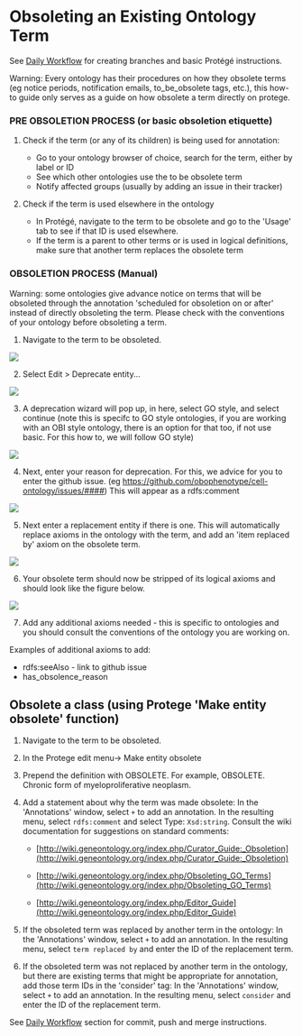 # Obsoleting an Existing Ontology Term

See [Daily Workflow](daily-curator-workflow.md) for creating branches and basic Protégé instructions.

Warning: Every ontology has their procedures on how they obsolete terms (eg notice periods, notification emails, to_be_obsolete tags, etc.), this how-to guide only serves as a guide on how obsolete a term directly on protege. 

### PRE OBSOLETION PROCESS (or basic obsoletion etiquette)
1. Check if the term (or any of its children) is being used for annotation: 
   - Go to your ontology browser of choice, search for the term, either by label or ID
   - See which other ontologies use the to be obsolete term
   - Notify affected groups (usually by adding an issue in their tracker)

2. Check if the term is used elsewhere in the ontology
   - In Protégé, navigate to the term to be obsolete and go to the 'Usage' tab to see if that ID is used elsewhere.
   - If the term is a parent to other terms or is used in logical definitions, make sure that another term replaces the obsolete term


### OBSOLETION PROCESS (Manual)

Warning: some ontologies give advance notice on terms that will be obsoleted through the annotation 'scheduled for obsoletion on or after' instead of directly obsoleting the term. Please check with the conventions of your ontology before obsoleting a term. 

1. Navigate to the term to be obsoleted.

![](../images/howtoguides/obsolete/fig1.png)

2. Select Edit > Deprecate entity...

![](../images/howtoguides/obsolete/fig2.png)

3. A deprecation wizard will pop up, in here, select GO style, and select continue (note this is specifc to GO style ontologies, if you are working with an OBI style ontology, there is an option for that too, if not use basic. For this how to, we will follow GO style)

![](../images/howtoguides/obsolete/fig3.png)

4. Next, enter your reason for deprecation. For this, we advice for you to enter the github issue. (eg https://github.com/obophenotype/cell-ontology/issues/####) This will appear as a rdfs:comment

![](../images/howtoguides/obsolete/fig4.png)

5. Next enter a replacement entity if there is one. This will automatically replace axioms in the ontology with the term, and add an 'item replaced by' axiom on the obsolete term.

![](../images/howtoguides/obsolete/fig5.png)

6. Your obsolete term should now be stripped of its logical axioms and should look like the figure below. 

![](../images/howtoguides/obsolete/fig6.png)

7. Add any additional axioms needed - this is specific to ontologies and you should consult the conventions of the ontology you are working on. 

Examples of additional axioms to add: 
- rdfs:seeAlso - link to github issue
- has_obsolence_reason 

## Obsolete a class (using Protege 'Make entity obsolete' function)

1. Navigate to the term to be obsoleted.
1. In the Protege edit menu-> Make entity obsolete
1. Prepend the definition with OBSOLETE. For example, OBSOLETE. Chronic form of myeloproliferative neoplasm. 
1. Add a statement about why the term was made obsolete: In the 'Annotations' window, select ```+``` to add an annotation. In the resulting menu, select ```rdfs:comment``` and select Type:  ```Xsd:string```.
Consult the wiki documentation for suggestions on standard comments:
      
     - [http://wiki.geneontology.org/index.php/Curator_Guide:_Obsoletion](http://wiki.geneontology.org/index.php/Curator_Guide:_Obsoletion)
      
     - [http://wiki.geneontology.org/index.php/Obsoleting_GO_Terms](http://wiki.geneontology.org/index.php/Obsoleting_GO_Terms)
      
     - [http://wiki.geneontology.org/index.php/Editor_Guide](http://wiki.geneontology.org/index.php/Editor_Guide)
 
1. If the obsoleted term was replaced by another term in the ontology: In the 'Annotations' window, select ```+``` to add an annotation. In the resulting menu, select ```term replaced by``` and enter the ID of the replacement term.  
 
1. If the obsoleted term was not replaced by another term in the ontology, but there are existing terms that might be appropriate for annotation, add those term IDs in the 'consider' tag: In the 'Annotations' window, select ```+``` to add an annotation. In the resulting menu, select ```consider``` and enter the ID of the replacement term. 

See [Daily Workflow](daily-curator-workflow.md) section for commit, push and merge instructions. 
